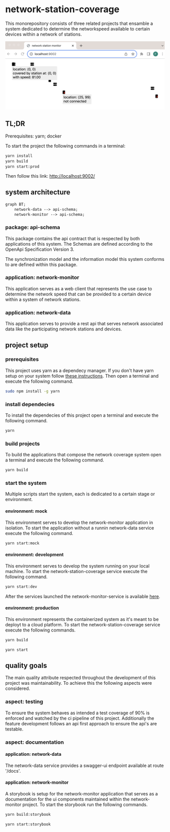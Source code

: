 # network-station-coverage

This monorepository consists of three related projects that ensamble a system dedicated to determine the networkspeed available to certain devices within a network of stations.

![Alt text](/assets/monitor.png)


## TL;DR

Prerequisites: yarn; docker

To start the project the following commands in a terminal:

```bash
yarn install
yarn build
yarn start:prod
```

Then follow this link: [http://localhost:9002/](http://localhost:9002/)

## system architecture

```mermaid
graph BT;
    network-data --> api-schema;
    network-monitor --> api-schema;
```

### package: api-schema

This package contains the api contract that is respected by both applications of this system. The Schemas are defined according to the OpenApi Specification Version 3.

The synchronization model and the information model this system conforms to are defined within this package.

### application: network-monitor

This application serves as a web client that represents the use case to determine the network speed that can be provided to a certain device within a system of network stations.

### application: network-data

This application serves to provide a rest api that serves network associated data like the participating network stations and devices.

## project setup

### prerequisites

This project uses yarn as a dependecy manager. If you don't have yarn setup on your system follow [these instructions](https://docs.npmjs.com/downloading-and-installing-node-js-and-npm). Then open a terminal and execute the following command.

```bash
sudo npm install -g yarn
```

### install dependecies

To install the dependecies of this project open a terminal and execute the following command.

```bash
yarn
```

### build projects

To build the applications that compose the network coverage system open a terminal and execute the following command.

```bash
yarn build
```

### start the system

Multiple scripts start the system, each is dedicated to a certain stage or environment.

#### environment: mock

This environment serves to develop the network-monitor application in isolation. To start the application without a runnin network-data service execute the following command.

```bash
yarn start:mock
```

#### environment: development

This environment serves to develop the system running on your local machine. To start the network-station-coverage service execute the following command.

```bash
yarn start:dev
```

After the services launched the network-monitor-service is available [here](http://localhost:8001/).

#### environment: production

This environment represents the containerized system as it's meant to be deployt to a cloud platform. To start the network-station-coverage service execute the following commands.

```bash
yarn build
```

```bash
yarn start
```

## quality goals

The main quality attribute respected throughout the development of this project was maintainability. To achieve this the following aspects were considered.

### aspect: testing

To ensure the system behaves as intended a test coverage of 90% is enforced and watched by the ci pipeline of this project. Additionally the feature development follows an api first approach to ensure the api's are testable.

### aspect: documentation

#### application: network-data

The network-data service provides a swagger-ui endpoint available at route '/docs'.

#### application: network-monitor

A storybook is setup for the network-monitor application that serves as a documentation for the ui components maintained within the network-monitor project. To start the storybook run the following commands.

```bash
yarn build:storybook
```


```bash
yarn start:storybook
```
